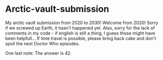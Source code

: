 # Arctic-vault-submission
My arctic vault submission from 2020 to 2030!
Welcome from 2020!
Sorry if we screwed up Earth, it hasn't happened yet. Also, sorry for the lack of comments in my code - if english is still a thing, I guess those might have been helpfull...
If time travel is possible, please bring back cake and don't spoil the next Doctor Who episodes.

One last note:
The answer is 42.
